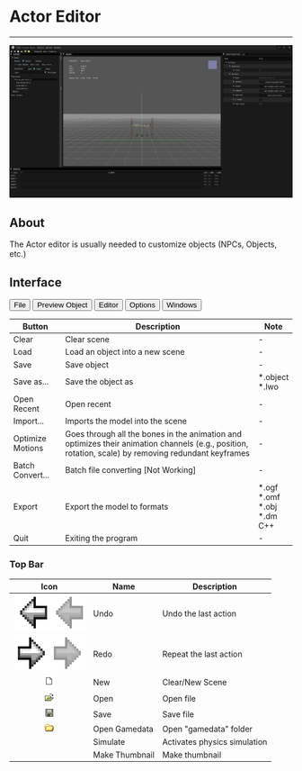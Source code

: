 # Actor Editor

___

![alt text](assets/images/actor-editor.png)

## About

The Actor editor is usually needed to customize objects (NPCs, Objects, etc.)

## Interface

<body>
  <div class="table-tabs">
    <div class="tab-buttons">
      <button class="tab-button active" onclick="openTable(event, 'File')">File</button>
      <button class="tab-button" onclick="openTable(event, 'PreviewObject')">Preview Object</button>
      <button class="tab-button" onclick="openTable(event, 'Editor')">Editor</button>
      <button class="tab-button" onclick="openTable(event, 'Options')">Options</button>
      <button class="tab-button" onclick="openTable(event, 'Windows')">Windows</button>
    </div>
    <div id="File" class="tab-content" style="display: block;">
      <table>
        <thead>
          <tr>
            <th>Button</th>
            <th>Description</th>
            <th>Note</th>
          </tr>
        </thead>
        <tbody>
          <tr>
            <td>Clear</td>
            <td>Clear scene</td>
            <td>-</td>
          </tr>
          <tr>
            <td>Load</td>
            <td>Load an object into a new scene</td>
            <td>-</td>
          </tr>
          <tr>
            <td>Save</td>
            <td>Save object</td>
            <td>-</td>
          </tr>
          <tr>
            <td>Save as...</td>
            <td>Save the object as</td>
            <td>*.object <br>*.lwo</td>
          </tr>
          <tr>
            <td>Open Recent</td>
            <td>Open recent</td>
            <td>-</td>
          </tr>
          <tr>
            <td>Import...</td>
            <td>Imports the model into the scene</td>
            <td>-</td>
          </tr>
          <tr>
            <td>Optimize Motions</td>
            <td>Goes through all the bones in the animation and optimizes their animation channels (e.g., position, rotation, scale) by removing    redundant keyframes</td>
            <td>-</td>
          </tr>
          <tr>
            <td>Batch Convert...</td>
            <td>Batch file converting [Not Working]</td>
            <td>-</td>
          </tr>
          <tr>
            <td>Export</td>
            <td>Export the model to formats</td>
            <td>*.ogf<br>*.omf<br>*.obj<br>*.dm<br>C++</td>
          </tr>
          <tr>
            <td>Quit</td>
            <td>Exiting the program</td>
            <td>-</td>
          </tr>
        </tbody>
      </table>
    </div>
    <div id="PreviewObject" class="tab-content" style="display: none;">
      <table>
        <thead>
          <tr>
            <th>Button</th>
            <th>Description</th>
          </tr></thead>
        <tbody>
          <tr>
            <td>Custom...</td>
            <td>Custom object preview</td>
          </tr>
          <tr>
            <td>Clear</td>
            <td>Clear thumbnail</td>
          </tr>
          <tr>
            <td>Preference</td>
            <td>Editors preference</td>
          </tr>
        </tbody>
      </table>
    </div>
    <div id="Editor" class="tab-content" style="display: none;">
      <table>
        <thead>
          <tr>
            <th>Option</th>
            <th>1</th>
            <th>Description</th>
          </tr>
          </thead>
        <tbody>
          <tr>
            <td rowspan="3">Image</td>
            <td>Image Editor</td>
            <td>Open Image Editor</td>
          </tr>
          <tr>
            <td>Synchronize Textures</td>
            <td>The function updates textures in the project by checking changes in the file system and synchronizing them</td>
          </tr>
          <tr>
            <td>Check New Textures</td>
            <td>Searches for new textures in the file system and imports them</td>
          </tr>
          <tr>
            <td rowspan="3">Sounds</td>
            <td>Sound Editor</td>
            <td>Open Sound Editor</td>
          </tr>
          <tr>
            <td>Synchronize Sounds (Soft)</td>
            <td>Searches for new sounds in the file system and imports them. Deletes only those sounds that do not exist in the file system and are not used</     td>
          </tr>
          <tr>
            <td>Synchronize Sounds (Hard)</td>
            <td>Searches for new sounds in the file system and imports them. Deletes all sounds missing from the file system without checking if they are     used</td>
          </tr>
          <tr>
            <td>Light Anim Editor</td>
            <td>-</td>
            <td>Open <a href="../light-animations-editor/light-animations-editor.md">Light Animation Editor</a></td>
          </tr>
          <tr>
            <td>Minimap Editor</td>
            <td>-</td>
            <td>Open <a href="../minimap-editor/minimap-editor.md">Minimap Editor</a></td>
          </tr>
        </tbody>
      </table>
    </div>
    <div id="Options" class="tab-content" style="display: none;">
      <table>
        <thead>
          <tr>
            <th>Options</th>
            <th>1</th>
            <th>Description</th>
            <th>1</th>
            <th>Description</th>
          </tr></thead>
        <tbody>
          <tr>
            <td rowspan="10">Render</td>
            <td>Quality</td>
            <td>Render quality in percent</td>
            <td>-</td>
            <td>-</td>
          </tr>
          <tr>
            <td rowspan="3">Fill Mode</td>
            <td rowspan="3">Fill Mode</td>
            <td>Point</td>
            <td>Vertex point fill mode</td>
          </tr>
          <tr>
            <td>Wireframe</td>
            <td>Wireframe fill mode</td>
          </tr>
          <tr>
            <td>Solid</td>
            <td>Solid fill mode</td>
          </tr>
          <tr>
            <td rowspan="2">Shader Mode</td>
            <td rowspan="2">Shader Mode</td>
            <td>Flat</td>
            <td><a href="https://en.wikipedia.org/wiki/Shading#Flat_shading">Flat Shading</a></td>
          </tr>
          <tr>
            <td>Gouraud</td>
            <td><a href="https://en.wikipedia.org/wiki/Gouraud_shading">Gouraud Shading</a></td>
          </tr>
          <tr>
            <td>Edged Faces</td>
            <td>Enables drawing of edges (wireframe) of a 3D mesh</td>
            <td>-</td>
            <td>-</td>
          </tr>
          <tr>
            <td>RenderHW</td>
            <td>Enables GPU rendering</td>
            <td>-</td>
            <td>-</td>
          </tr>
          <tr>
            <td>Filter Linear</td>
            <td>Enables linear texture filtering</td>
            <td>-</td>
            <td>-</td>
          </tr>
          <tr>
            <td>Textures</td>
            <td>Enables texture display (TODO Not Working)</td>
            <td>-</td>
            <td>-</td>
          </tr>
          <tr>
            <td>Draw Safe Rect</td>
            <td></td>
            <td></td>
            <td>-</td>
            <td>-</td>
          </tr>
          <tr>
            <td>Draw Grid</td>
            <td>Draw viewport grid</td>
            <td>-</td>
            <td>-</td>
            <td>-</td>
          </tr>
          <tr>
            <td rowspan="3">Coordinate Axes</td>
            <td>None</td>
            <td>None</td>
            <td>-</td>
            <td>-</td>
          </tr>
          <tr>
            <td>Axis</td>
            <td><img src=../assets/images/ca-axis.png></td>
            <td>-</td>
            <td>-</td>
          </tr>
          <tr>
            <td>Cube</td>
            <td><img src=../assets/images/ca-cube.png></td>
            <td>-</td>
            <td>-</td>
          </tr>
          <tr>
            <td>Fog</td>
            <td>-</td>
            <td></td>
            <td>-</td>
            <td>-</td>
          </tr>
          <tr>
            <td>Mute Sounds</td>
            <td>-</td>
            <td>Mute Sounds</td>
            <td>-</td>
            <td>-</td>
          </tr>
          <tr>
            <td>Real Time</td>
            <td>-</td>
            <td>Real Time</td>
            <td>-</td>
            <td>-</td>
          </tr>
          <tr>
            <td>Stats</td>
            <td>-</td>
            <td>Displaying statistics</td>
            <td>-</td>
            <td>-</td>
          </tr>
          <tr>
            <td>Preferences</td>
            <td>-</td>
            <td>Open <a href="../editors-preference.md">Preference window</a></td>
            <td>-</td>
            <td>-</td>
          </tr>
        </tbody>
      </table>
    </div>
    <div id="Windows" class="tab-content" style="display: none;">
      <table>
        <thead>
          <tr>
            <th>Button</th>
            <th>Description</th>
          </tr></thead>
        <tbody>
          <tr>
            <td>Log</td>
            <td>Open Log window</td>
          </tr>
          <tr>
            <td>Post Process</td>
            <td>Open Postprocess Editor</td>
          </tr>
          <tr>
            <td>Theme</td>
            <td>Editor theme</td>
          </tr>
        </tbody>
      </table>
    </div>
  </div>
</body>

### Top Bar

| Icon | Name | Description |
|:---:|---|---|
| ![1](../../../assets/icons/sdk/undo.png) | Undo | Undo the last action |
| ![1](../../../assets/icons/sdk/redo.png) | Redo | Repeat the last action |
| ![1](../../../assets/icons/sdk/new.png) | New | Clear/New Scene |
| ![1](../../../assets/icons/sdk/open.png) | Open | Open file |
| ![1](../../../assets/icons/sdk/save.png) | Save | Save file |
| ![1](../../../assets/icons/sdk/Btn_FolderOpen.bmp) | Open Gamedata | Open "gamedata" folder |
|  | Simulate | Activates physics simulation |
|  | Make Thumbnail | Make thumbnail |
